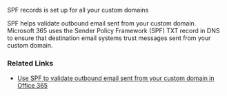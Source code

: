 SPF records is set up for all your custom domains

SPF helps validate outbound email sent from your custom domain. Microsoft 365 uses the Sender Policy Framework (SPF) TXT record in DNS to ensure that destination email systems trust messages sent from your custom domain.

### Related Links

* [Use SPF to validate outbound email sent from your custom domain in Office 365](https://aka.ms/orca-spf-docs-1)
